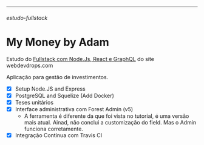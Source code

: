 -----
###### estudo-fullstack

# My Money by Adam

Estudo do [Fullstack com Node.Js, React e GraphQL](https://www.webdevdrops.com/fullstack-node-react-graphql-introducao-2c2f18c757c4/) do site webdevdrops.com

Aplicação para gestão de investimentos.

- [x] Setup Node.JS and Express
- [x] PostgreSQL and Squelize (Add Docker)
- [x] Teses unitários
- [x] Interface administrativa com Forest Admin (v5)
  - A ferramenta é diferente da que foi vista no tutorial, é uma versão mais atual.
  Ainad, não conclui a customização do field. Mas o Admin funciona corretamente.
- [x] Integração Contínua com Travis CI